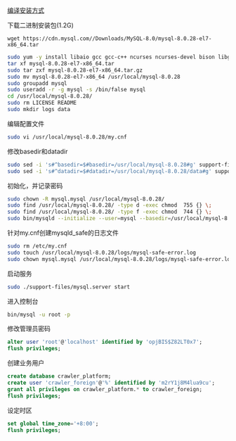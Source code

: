 [编译安装方式](https://dev.mysql.com/doc/refman/8.0/en/source-installation-prerequisites.html)

下载二进制安装包(1.2G)

```
wget https://cdn.mysql.com//Downloads/MySQL-8.0/mysql-8.0.28-el7-x86_64.tar
```



```bash
sudo yum -y install libaio gcc gcc-c++ ncurses ncurses-devel bison libgcrypt perl make cmake bison-devel numactl wget net-tools telnet
tar xf mysql-8.0.28-el7-x86_64.tar
sudo tar zxf mysql-8.0.28-el7-x86_64.tar.gz
sudo mv mysql-8.0.28-el7-x86_64 /usr/local/mysql-8.0.28
sudo groupadd mysql
sudo useradd -r -g mysql -s /bin/false mysql
cd /usr/local/mysql-8.0.28/
sudo rm LICENSE README
sudo mkdir logs data
```

编辑配置文件

```bash
sudo vi /usr/local/mysql-8.0.28/my.cnf
```

修改basedir和datadir

```bash
sudo sed -i 's#^basedir=$#basedir=/usr/local/mysql-8.0.28#g' support-files/mysql.server
sudo sed -i 's#^datadir=$#datadir=/usr/local/mysql-8.0.28/data#g' support-files/mysql.server
```

初始化，并记录密码

```bash
sudo chown -R mysql.mysql /usr/local/mysql-8.0.28/
sudo find /usr/local/mysql-8.0.28/ -type d -exec chmod  755 {} \;
sudo find /usr/local/mysql-8.0.28/ -type f -exec chmod  744 {} \;
sudo bin/mysqld --initialize --user=mysql --basedir=/usr/local/mysql-8.0.28 --datadir=/usr/local/mysql-8.0.28/data
```

针对my.cnf创建mysqld_safe的日志文件

```bash
sudo rm /etc/my.cnf
sudo touch /usr/local/mysql-8.0.28/logs/mysql-safe-error.log
sudo chown mysql.mysql /usr/local/mysql-8.0.28/logs/mysql-safe-error.log
```

启动服务

```bash
sudo ./support-files/mysql.server start
```

进入控制台

```bash
bin/mysql -u root -p
```

修改管理员密码

```sql
alter user 'root'@'localhost' identified by 'opjBIS$Z82LT0x7';
flush privileges;
```

创建业务用户

```sql
create database crawler_platform;
create user 'crawler_foreign'@'%' identified by 'm2rY1j8M4lua9cu';
grant all privileges on crawler_platform.* to crawler_foreign;
flush privileges;
```

设定时区

```sql
set global time_zone='+8:00';
flush privileges;
```

